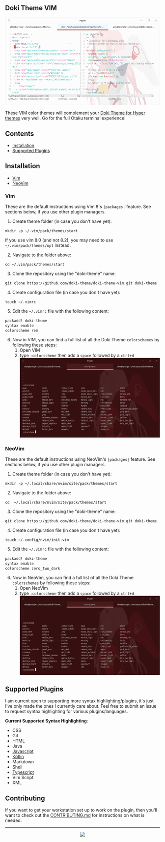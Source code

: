 Doki Theme VIM
---

![Zero Two's light theme w/ hyper](./assets/screenshots/zero_two_code.png)

These VIM color themes will complement your [Doki Theme for Hyper themes](https://github.com/doki-theme/doki-theme-hyper) very well.
Go for the full Otaku terminal experience!

## Contents

- [Installation](#installation)
- [Supported Plugins](#supported-plugins)

## Installation

- [Vim](#vim)
- [NeoVim](#neovim)

### Vim

These are the default instructions using Vim 8's `|packages|` feature. See
sections below, if you use other plugin managers.

1. Create theme folder (in case you don't have yet):

```shell
mkdir -p ~/.vim/pack/themes/start
```

If you use vim 8.0 (and not 8.2), you may need to use
`~/.vim/pack/themes/opt` instead.

2. Navigate to the folder above:

```shell
cd ~/.vim/pack/themes/start
```

3. Clone the repository using the "doki-theme" name:

```shell
git clone https://github.com/doki-theme/doki-theme-vim.git doki-theme
```

4. Create configuration file (in case you don't have yet):

```shell
touch ~/.vimrc
```

5. Edit the `~/.vimrc` file with the following content:
```shell
packadd! doki-theme
syntax enable
colorscheme rem
```

6. Now in VIM, you can find a full list of all the Doki Theme `colorschemes` by following these steps:
    1. Open VIM
    1. type `:colorscheme` then add a `space` followed by a `ctrl+d`
    ![Color Schemes](./assets/screenshots/zero_two_settings.png)

### NeoVim

These are the default instructions using NeoVim's `|packages|` feature. See
sections below, if you use other plugin managers.

1. Create theme folder (in case you don't have yet):

```shell
mkdir -p ~/.local/share/nvim/site/pack/themes/start
```

2. Navigate to the folder above:

```shell
cd  ~/.local/share/nvim/site/pack/themes/start
```

3. Clone the repository using the "doki-theme" name:

```shell
git clone https://github.com/doki-theme/doki-theme-vim.git doki-theme
```

4. Create configuration file (in case you don't have yet):

```
touch ~/.config/nvim/init.vim
```

5. Edit the `~/.vimrc` file with the following content:
```
packadd! doki-theme
syntax enable
colorscheme zero_two_dark
```

6. Now in NeoVim, you can find a full list of all the Doki Theme `colorschemes` by following these steps:
    1. Open NeoVim
    1. type `:colorscheme` then add a `space` followed by a `ctrl+d`
    ![Color Schemes](./assets/screenshots/zero_two_settings.png)

## Supported Plugins

I am current open to supporting more syntax highlighting/plugins, it's just I've only made the ones I currently care about.
Feel free to submit an issue to request syntax highlighting for various plugins/languages.

**Current Supported Syntax Highlighting**: 

- CSS
- Git
- HTML
- Java
- [Javascript](https://github.com/pangloss/vim-javascript.git)
- [Kotlin](https://github.com/udalov/kotlin-vim.git)
- Markdown
- Shell
- [Typescript](https://github.com/leafgarland/typescript-vim.git)
- Vim Script
- XML


## Contributing

If you want to get your workstation set up to work on the plugin,
then you'll want to check out the [CONTRIBUTING.md](./CONTRIBUTING.md) for instructions on what is needed.


---

<div align="center">
    <img src="https://doki.assets.unthrottled.io/misc/logo.svg" ></img>
</div>


